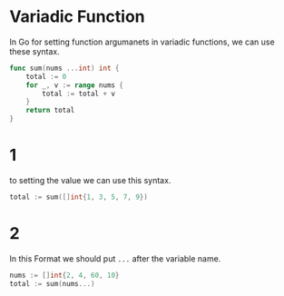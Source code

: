 # Variadic Function
In Go for setting function argumanets in variadic functions, we can use these syntax.

```go
func sum(nums ...int) int {
	total := 0
	for _, v := range nums {
		total := total + v
	}
	return total
}
```
# 1
to setting the value we can use this syntax.
```go
total := sum([]int{1, 3, 5, 7, 9})
```
# 2
In this Format we should put `...` after the variable name.
```go
nums := []int{2, 4, 60, 10}
total := sum(nums...)
```

